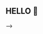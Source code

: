 ## HELLO 👋

<!--
**VarunNaiduu/VarunNaiduu** is a ✨ _special_ ✨ repository because its `README.md` (this file) appears on your GitHub profile.

-# 💫 About Me:
I’m a certified Digital Marketing professional with a strong foundation in Google Ads, SEO/SEM, content strategy, and website optimisation. With hands-on experience in creating end-to-end digital campaigns, I help brands grow through high-converting ads, engaging content, and data-driven decisions.<br>My toolkit includes Google Ads (Search & Display), Meta Ads, SEO tools, Canva, Power BI, and content creation platforms. I’m also skilled in website development and analytics — making me a full-stack digital marketer ready to contribute across channels.<br>Certified by Google, LinkedIn, and eMarketing Institute, I continuously up-skill and apply industry best practices. Whether it’s building lead funnels, optimising websites for SEO, or designing brand visuals — I bring both creativity and strategy.<br>Let’s connect if you’re looking for a digital marketer who can blend analytics, creativity, and technology to drive business growth.


## 🌐 Socials:
[![LinkedIn](https://img.shields.io/badge/LinkedIn-%230077B5.svg?logo=linkedin&logoColor=white)](https://linkedin.com/in/Varun Naidu) [![Reddit](https://img.shields.io/badge/Reddit-%23FF4500.svg?logo=Reddit&logoColor=white)](https://reddit.com/user/u/Civil_Pineapple9887) [![Mastodon](https://img.shields.io/badge/-MASTODON-%232B90D9?logo=mastodon&logoColor=white)](https://mastodon.social/@Varun Naidu) [![email](https://img.shields.io/badge/Email-D14836?logo=gmail&logoColor=white)](mailto:varunnaiduu7@gmail.com) 

# 💻 Tech Stack:
![Adobe](https://img.shields.io/badge/adobe-%23FF0000.svg?style=for-the-badge&logo=adobe&logoColor=white) ![Canva](https://img.shields.io/badge/Canva-%2300C4CC.svg?style=for-the-badge&logo=Canva&logoColor=white) ![Adobe Premiere Pro](https://img.shields.io/badge/Adobe%20Premiere%20Pro-9999FF.svg?style=for-the-badge&logo=Adobe%20Premiere%20Pro&logoColor=white) ![Adobe Lightroom](https://img.shields.io/badge/Adobe%20Lightroom-31A8FF.svg?style=for-the-badge&logo=Adobe%20Lightroom&logoColor=white) ![Adobe Illustrator](https://img.shields.io/badge/adobe%20illustrator-%23FF9A00.svg?style=for-the-badge&logo=adobe%20illustrator&logoColor=white) ![Adobe Photoshop](https://img.shields.io/badge/adobe%20photoshop-%2331A8FF.svg?style=for-the-badge&logo=adobe%20photoshop&logoColor=white) ![Google Cloud](https://img.shields.io/badge/GoogleCloud-%234285F4.svg?style=for-the-badge&logo=google-cloud&logoColor=white)
# 📊 GitHub Stats:
![](https://github-readme-stats.vercel.app/api?username=VarunNaiduu&theme=dark&hide_border=false&include_all_commits=false&count_private=false)<br/>
![](https://nirzak-streak-stats.vercel.app/?user=VarunNaiduu&theme=dark&hide_border=false)<br/>
![](https://github-readme-stats.vercel.app/api/top-langs/?username=VarunNaiduu&theme=dark&hide_border=false&include_all_commits=false&count_private=false&layout=compact)

---
[![](https://visitcount.itsvg.in/api?id=VarunNaiduu&icon=0&color=0)](https://visitcount.itsvg.in)

<!-- Proudly created with GPRM ( https://gprm.itsvg.in ) -->
-->
